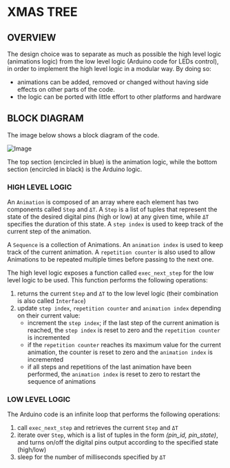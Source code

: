 # XMAS TREE

## OVERVIEW

The design choice was to separate as much as possible the high level logic (animations logic) from the low level logic (Arduino code for LEDs control), in order to implement the high level logic in a modular way. By doing so:
* animations can be added, removed or changed without having side effects on other parts of the code.
* the logic can be ported with little effort to other platforms and hardware

## BLOCK DIAGRAM

The image below shows a block diagram of the code.

![Image](../img/block-diagram.png "Block Diagram")

The top section (encircled in blue) is the animation logic, while the bottom section (encircled in black) is the Arduino logic.

### HIGH LEVEL LOGIC

An ```Animation``` is composed of an array where each element has two components called ```Step``` and ```ΔT```. A ```Step``` is a list of tuples that represent the state of the desired digital pins (high or low) at any given time, while ```ΔT``` specifies the duration of this state. A ```step index``` is used to keep track of the current step of the animation.

A ```Sequence``` is a collection of Animations. An ```animation index``` is used to keep track of the current animation. A ```repetition counter``` is also used to allow Animations to be repeated multiple times before passing to the next one.

The high level logic exposes a function called ```exec_next_step``` for the low level logic to be used. This function performs the following operations:

1. returns the current ```Step``` and ```ΔT``` to the low level logic (their combination is also called ```Interface```)
2. update ```step index```, ```repetition counter``` and ```animation index``` depending on their current value:
    * increment the ```step index```; if the last step of the current animation is reached, the ```step index``` is reset to zero and the ```repetition counter``` is incremented
    * if the ```repetition counter``` reaches its maximum value for the current animation, the counter is reset to zero and the ```animation index``` is incremented
    * if all steps and repetitions of the last animation have been performed, the ```animation index``` is reset to zero to restart the sequence of animations

### LOW LEVEL LOGIC

The Arduino code is an infinite loop that performs the following operations:

1. call ```exec_next_step``` and retrieves the current ```Step``` and ```ΔT```
2. iterate over ```Step```, which is a list of tuples in the form *(pin_id, pin_state)*, and turns on/off the digital pins output according to the specified state (high/low)
3. sleep for the number of milliseconds specified by ```ΔT```